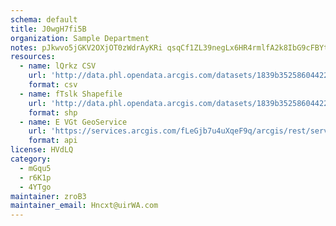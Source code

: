 ```yaml
---
schema: default
title: J0wgH7fi5B 
organization: Sample Department 
notes: pJkwvo5jGKV2OXjOT0zWdrAyKRi qsqCf1ZL39negLx6HR4rmlfA2k8IbG9cFBYtN7Io3087JueisHaPQzVQE WYDNZDXEcPMdhB 
resources:
  - name: lQrkz CSV
    url: 'http://data.phl.opendata.arcgis.com/datasets/1839b35258604422b0b520cbb668df0d_0.csv'
    format: csv
  - name: fTslk Shapefile
    url: 'http://data.phl.opendata.arcgis.com/datasets/1839b35258604422b0b520cbb668df0d_0.zip'
    format: shp
  - name: E VGt GeoService
    url: 'https://services.arcgis.com/fLeGjb7u4uXqeF9q/arcgis/rest/services/Air_Monitoring_Stations/FeatureServer/0/query'
    format: api
license: HVdLQ 
category:
  - mGqu5 
  - r6K1p 
  - 4YTgo 
maintainer: zroB3  
maintainer_email: Hncxt@uirWA.com
---
```

